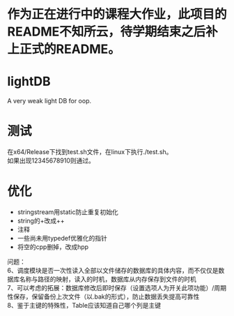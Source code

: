 
作为正在进行中的课程大作业，此项目的README不知所云，待学期结束之后补上正式的README。
=======
# lightDB
A very weak light DB for oop.<br/>

# 测试
在x64/Release下找到test.sh文件，在linux下执行./test.sh。<br/>
如果出现12345678910则通过。<br/>

# 优化
* stringstream用static防止重复初始化
* string的+改成++
* 注释
* 一些尚未用typedef优雅化的指针
* 将空的cpp删掉，改成hpp


问题：<br/>
6、调度模块是否一次性读入全部以文件储存的数据库的具体内容，而不仅仅是数据库名称与路径的映射，读入的时机，数据库从内存保存到文件的时机<br/>
7、可以考虑的拓展：数据库修改后即时保存（设置选项人为开关此项功能）/周期性保存，保留备份上次文件（以.bak的形式），防止数据丢失提高可靠性<br/>
8、鉴于主键的特殊性，Table应该知道自己哪个列是主键<br/>
  
  
 
 
 
